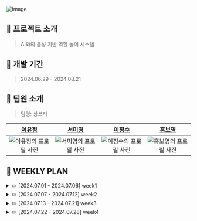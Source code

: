 ![image](https://github.com/user-attachments/assets/d8cec42c-9606-422b-8161-7f97aa752394)

## 📍 프로젝트 소개
> AI와의 음성 기반 역할 놀이 시스템 

## 📍 개발 기간
> 2024.06.29 - 2024.08.21


## 📍 팀원 소개
> 팀명: 상쓰리

|          [이유정](https://github.com/zlwmxkdla)           |          [서미영](https://github.com/SeoMiYoung)           |          [이정수](https://github.com/Lee-JeongSoo)           |          [홍보영](https://github.com/BoyoungH)           |
| :------------------------------------------------------: | :-----------------------------------------------------: | :-------------------------------------------------------: | :--------------------------------------------------------: |
| ![이유정의 프로필 사진](https://github.com/zlwmxkdla.png) | ![서미영의 프로필 사진](https://github.com/SeoMiYoung.png) | ![이정수의 프로필 사진](https://github.com/Lee-JeongSoo.png) | ![홍보영의 프로필 사진](https://github.com/BoyoungH.png) |

## 📍 WEEKLY PLAN
<details>
   <summary>✏️ [2024.07.01 - 2024.07.06] week1</summary>
   <br/>
   <table>
     <tr>
       <th>이유정</th>
       <td>- LLM모델에 커스텀 데이터셋 파인튜닝하여 HF에 모델 업로드</td>
     </tr>
     <tr>
       <th>서미영</th>
       <td>- 프론트엔드 테스트 페이지 제작(React)</td>
     </tr>
     <tr>
       <th>이정수</th>
       <td>- 백엔드 API 설계(Spring Boot)</td>
     </tr>
     <tr>
       <th>홍보영</th>
       <td>- 백엔드 DB 설계(Spring Boot)</td>
     </tr>
   </table>
</details>

<details>
   <summary>✏️ [2024.07.07 - 2024.07.12] week2</summary>
   해당 기간동안은 개발 방식에 대해서 아직 구체화되어있지 않은 상황이라, 어떤식으로 개발을 하면 좋을지 공부했습니다.<br/><br/>
   <table>
     <tr>
       <th>이유정</th>
       <td>
         - 개발 방법 모색<br/>
         - HF형식의 모델을 GGUF형식으로 변환해서 HF에 업로드
       </td>
     </tr>
     <tr>
       <th>서미영</th>
       <td>
         - 개발 방법 모색<br/>
         - 리액트 페이지, fastAPI, LM Studio간의 연결 시도
       </td>
     </tr>
     <tr>
       <th>이정수</th>
       <td>- 개발 방법 모색</td>
     </tr>
     <tr>
       <th>홍보영</th>
       <td>- 개발 방법 모색</td>
     </tr>
   </table>
</details>

<details>
   <summary>✏️ [2024.07.13 - 2024.07.21] week3</summary>
   <br/>
   <table>
     <tr>
       <th>이유정</th>
       <td>
         - 대화모델 학습 및 성능 개선 시도
       </td>
     </tr>
     <tr>
       <th>서미영</th>
       <td>
         - 대화모델 연결 및 환경 구축 시도
       </td>
     </tr>
     <tr>
       <th>이정수</th>
       <td>- 보이스 클로닝 구현 방법 모색</td>
     </tr>
     <tr>
       <th>홍보영</th>
       <td>- 역할놀이 결과 페이지 구현 방법 모색</td>
     </tr>
   </table>
</details>

<details>
   <summary>✏️ [2024.07.22 - 2024.07.28] week4</summary>
   <br/>
   <table>
     <tr>
       <th>이유정</th>
       <td>
         - 대화모델 학습 및 성능 개선 시도<br/>
         - 모델 정확도를 높히기 위해 데이터 증강 방식 찾아보기
       </td>
     </tr>
     <tr>
       <th>서미영</th>
       <td>
         - 대화모델 학습 및 성능 개선 시도<br/>
         - 프롬프트로 성능 높히는 법 찾아보기
       </td>
     </tr>
     <tr>
       <th>이정수</th>
       <td>
         - 보이스 클로닝 구현 방법 모색<br/>
         - OpenVoice 사용 시도
       </td>
     </tr>
     <tr>
       <th>홍보영</th>
       <td>
         - 역할놀이 결과 페이지 구현 방법 모색<br/>
         - Chat-gpt Open API를 사용하여 분석 데이터 얻어내기
       </td>
     </tr>
   </table>
</details>

